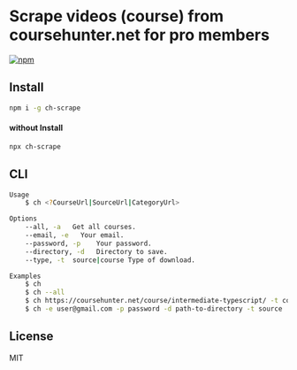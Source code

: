 # Scrape videos (course) from coursehunter.net for pro members
[![npm](https://badgen.net/npm/v/ch-scrape)](https://www.npmjs.com/package/ch-scrape)

## Install
```sh
npm i -g ch-scrape
```

#### without Install
```sh
npx ch-scrape
```

## CLI
```sh
Usage
    $ ch <?CourseUrl|SourceUrl|CategoryUrl>

Options
    --all, -a   Get all courses.
    --email, -e   Your email.
    --password, -p    Your password.
    --directory, -d   Directory to save.
    --type, -t  source|course Type of download.

Examples
    $ ch
    $ ch --all
    $ ch https://coursehunter.net/course/intermediate-typescript/ -t course
    $ ch -e user@gmail.com -p password -d path-to-directory -t source
```

## License
MIT
